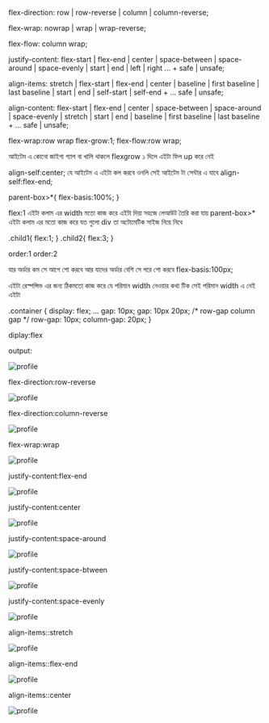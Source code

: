 <p>flex-direction: row | row-reverse | column | column-reverse;</p>

<p>flex-wrap: nowrap | wrap | wrap-reverse;</p>

<p> flex-flow: column wrap;</p>

<p> justify-content: flex-start | flex-end | center | space-between | space-around | space-evenly | start | end | left | right ... + safe | unsafe;</p>

<p>align-items: stretch | flex-start | flex-end | center | baseline | first baseline | last baseline | start | end | self-start | self-end + ... safe | unsafe;</p>

<p>align-content: flex-start | flex-end | center | space-between | space-around | space-evenly | stretch | start | end | baseline | first baseline | last baseline + ... safe | unsafe;</p>

  flex-wrap:row wrap
  flex-grow:1;
  flex-flow:row wrap;

  আইটেম এ কোনো জাইগা গ্যাপ বা খালি থাকলে flexgrow  ১ দিলে এইটা ফিল up করে নেই 
  
  align-self:center; যে আইটেম এ এইটা কল করবে ওনলি সেই আইটেম টা সেন্টার এ যাবে 
  align-self:flex-end;

parent-box>*{
 flex-basis:100%;
}

flex:1 এইটা কলাম এর width  মতো কাজ করে এইটা দিয়া সহজে লেআউট তৈরি করা যায় 
 parent-box>* এইটা কলাম এর মতো কাজ করে যত গুলো div তা অটোমেটিক সাইজ নিয়ে নিবে 

.child1{
  flex:1;
}
.child2{
  flex:3;
}

order:1
order:2

যার অর্ডার কম সে আগে শো করবে আর যাদের অর্ডার বেশি সে পরে শো করবে 
flex-basis:100px;

এইটা রেস্পন্সিভ এর জন্য ঠিকমতো কাজ করে যে পরিমান width নেওয়ার কথা টিক সেই পরিমান width এ নেই এইটা 

.container {
  display: flex;
  ...
  gap: 10px;
  gap: 10px 20px; /* row-gap column gap */
  row-gap: 10px;
  column-gap: 20px;
}


<p>diplay:flex </p>
output:

![profile](./image/display-flex-1.png)

<p>flex-direction:row-reverse</p>

![profile](./image/row-reverse.png)
<p>flex-direction:column-reverse</p>

![profile](./image/colum-reverse.png)

<p>flex-wrap:wrap</p>

![profile](./image/wrap.png)

<p>justify-content:flex-end</p>

![profile](./image/flex-end.png)

<p>justify-content:center</p>

![profile](./image/justify-content-center.png)

<p>justify-content:space-around</p>

![profile](./image/space-around.png)

<p>justify-content:space-btween</p>

![profile](./image/space-between.png)

<p>justify-content:space-evenly</p>

![profile](./image/space-evenly.png)

<p>align-items::stretch</p>

![profile](./image/item-stretch.png)

<p>align-items::flex-end</p>

![profile](./image/item-flex-end.png)

<p>align-items::center</p>

![profile](./image/item-center.png)




